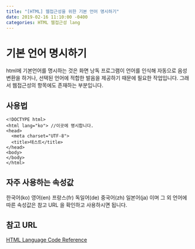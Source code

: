 ```yaml
---
title: "[HTML] 웹접근성을 위한 기본 언어 명시하기"
date: 2019-02-16 11:10:00 -0400
categories: HTML 웹접근성 lang
---
```


기본 언어 명시하기
=======

html에 기본언어를 명시하는 것은 화면 낭독 프로그램이 언어를 인식해 자동으로 음성 변환을 하거나, 
선택된 언어에 적합한 발음을 제공하기 때문에 필요한 작업입니다.
그래서 웹접근성의 항목에도 존재하는 부분입니다.

사용법
-------

```
<!DOCTYPE html>
<html lang="ko"> //이곳에 명시합니다. 
<head>
  <meta charset="UTF-8">
  <title>테스트</title>
</head>
<body>
</body>
</html>
```

자주 사용하는 속성값
-----
한국어(ko) 영어(en) 프랑스(fr) 독일어(de) 중국어(zh) 일본어(ja)
이며 그 외 언어에 따른 속성값은 참고 URL 을 확인하고 사용하시면 됩니다.


참고 URL
------
[HTML Language Code Reference](https://www.w3schools.com/tags/ref_language_codes.asp)

